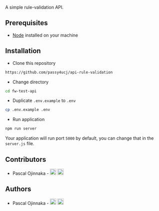 A simple rule-validation API.

## Prerequisites

- [Node](https://nodejs.org/en/download/) installed on your machine

## Installation

- Clone this repository

```bash
https://github.com/passy4ucj/api-rule-validation
```

- Change directory

```bash
cd fw-test-api
```

- Duplicate `.env.example` to `.env`

```bash
cp .env.example .env
```

- Run application

```bash
npm run server
```

Your application will run port `5000` by default, you can change that in the `server.js` file.

## Contributors

- Pascal Ojinnaka - [<img src='https://cdn.jsdelivr.net/npm/simple-icons@3.0.1/icons/twitter.svg' alt='twitter' height='20'>](https://twitter.com/pascalojinnaka) [<img src='https://cdn.jsdelivr.net/npm/simple-icons@3.0.1/icons/github.svg' alt='github' height='20'>](https://github.com/passy4ucj)

## Authors

- Pascal Ojinnaka - [<img src='https://cdn.jsdelivr.net/npm/simple-icons@3.0.1/icons/twitter.svg' alt='twitter' height='20'>](https://twitter.com/pascalojinnaka) [<img src='https://cdn.jsdelivr.net/npm/simple-icons@3.0.1/icons/github.svg' alt='github' height='20'>](https://github.com/passy4ucj)
